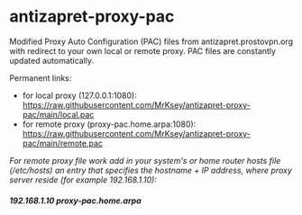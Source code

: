 # antizapret-proxy-pac

Modified Proxy Auto Configuration (PAC) files from antizapret.prostovpn.org with redirect to your own local or remote proxy.
PAC files are constantly updated automatically.

Permanent links:
- for local proxy (127.0.0.1:1080):  
https://raw.githubusercontent.com/MrKsey/antizapret-proxy-pac/main/local.pac
- for remote proxy (proxy-pac.home.arpa:1080):  
https://raw.githubusercontent.com/MrKsey/antizapret-proxy-pac/main/remote.pac

*For remote proxy file work add in your system's or home router hosts file (/etc/hosts) an entry that specifies the hostname + IP address, where proxy server reside (for example 192.168.1.10):*  
##### 192.168.1.10  proxy-pac.home.arpa
